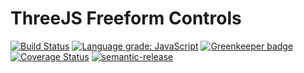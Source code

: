 # ThreeJS Freeform Controls

[![Build Status](https://travis-ci.org/tocttou/three-freeform-controls.svg?branch=master)](https://travis-ci.org/tocttou/three-freeform-controls)
[![Language grade: JavaScript](https://img.shields.io/lgtm/grade/javascript/g/tocttou/three-freeform-controls.svg?logo=lgtm&logoWidth=18)](https://lgtm.com/projects/g/tocttou/three-freeform-controls/context:javascript)
[![Greenkeeper badge](https://badges.greenkeeper.io/tocttou/three-freeform-controls.svg)](https://greenkeeper.io/)
[![Coverage Status](https://coveralls.io/repos/github/tocttou/three-freeform-controls/badge.svg?branch=master)](https://coveralls.io/github/tocttou/three-freeform-controls?branch=master)
[![semantic-release](https://img.shields.io/badge/%20%20%F0%9F%93%A6%F0%9F%9A%80-semantic--release-e10079.svg)](https://github.com/semantic-release/semantic-release)


